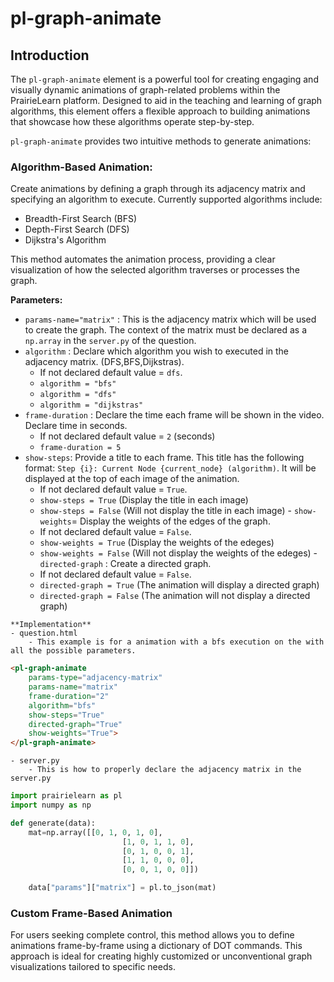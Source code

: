 # pl-graph-animate

## Introduction

The `pl-graph-animate` element is a powerful tool for creating engaging and visually dynamic animations of graph-related problems within the PrairieLearn platform. Designed to aid in the teaching and learning of graph algorithms, this element offers a flexible approach to building animations that showcase how these algorithms operate step-by-step.

`pl-graph-animate` provides two intuitive methods to generate animations:

### Algorithm-Based Animation: 
   Create animations by defining a graph through its adjacency matrix and specifying an algorithm to execute. Currently supported algorithms include:
   - Breadth-First Search (BFS)
   - Depth-First Search (DFS)
   - Dijkstra's Algorithm  

   This method automates the animation process, providing a clear visualization of how the selected algorithm traverses or processes the graph.
   
   **Parameters:**
   -  `params-name="matrix"` : This is the adjacency matrix which will be used to create the graph. The context of the matrix must be declared as a `np.array` in the `server.py` of the question.
   - `algorithm` : Declare which algorithm you wish to executed in the adjacency matrix. (DFS,BFS,Dijkstras). 
        -   If not declared default value = `dfs`.
        - `algorithm = "bfs"`
        -  `algorithm = "dfs"`
        -  `algorithm = "dijkstras"`
   - `frame-duration` : Declare the time each frame will be shown in the video. Declare time in seconds.
        -   If not declared default value = `2` (seconds)
        -  `frame-duration = 5` 
   - `show-steps`: Provide a title to each frame. This title has the following format: `Step {i}: Current Node {current_node} (algorithm)`. It will be displayed at the top of each image of the animation.
        -   If not declared default value = `True`.
        - `show-steps = True` (Display the title in each image)
        - `show-steps = False` (Will not display the title in each image)
    - `show-weights`= Display the weights of the edges of the graph.
        -   If not declared default value = `False`.
        - `show-weights = True` (Display the weights of the edeges)
        - `show-weights = False` (Will not display the weights of the edeges)
    - `directed-graph` : Create a directed graph.
        -   If not declared default value = `False`.
        - `directed-graph = True` (The animation will display a directed graph)
        - `directed-graph = False` (The animation will not  display a directed graph)

    **Implementation**
    - question.html
        - This example is for a animation with a bfs execution on the with all the possible parameters.

```html
<pl-graph-animate 
    params-type="adjacency-matrix" 
    params-name="matrix" 
    frame-duration="2" 
    algorithm="bfs" 
    show-steps="True" 
    directed-graph="True" 
    show-weights="True">
</pl-graph-animate>
```

    - server.py
        - This is how to properly declare the adjacency matrix in the server.py

```python
import prairielearn as pl
import numpy as np

def generate(data):
    mat=np.array([[0, 1, 0, 1, 0],
                         [1, 0, 1, 1, 0],
                         [0, 1, 0, 0, 1],
                         [1, 1, 0, 0, 0],
                         [0, 0, 1, 0, 0]])

    data["params"]["matrix"] = pl.to_json(mat)
```
### Custom Frame-Based Animation  
   For users seeking complete control, this method allows you to define animations frame-by-frame using a dictionary of DOT commands. This approach is ideal for creating highly customized or unconventional graph visualizations tailored to specific needs.

